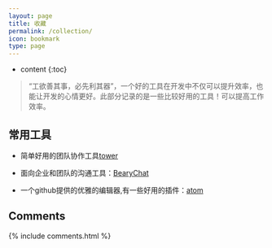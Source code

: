 ```yaml
---
layout: page
title: 收藏
permalink: /collection/
icon: bookmark
type: page
---
```


* content
{:toc}

> “工欲善其事，必先利其器”，一个好的工具在开发中不仅可以提升效率，也能让开发的心情更好。此部分记录的是一些比较好用的工具！可以提高工作效率。




## 常用工具

* 简单好用的团队协作工具[tower](https://tower.im/ "简单好用的团队协作工具")

* 面向企业和团队的沟通工具：[BearyChat](https://bearychat.com/)

* 一个github提供的优雅的编辑器,有一些好用的插件：[atom](https://atom.io/)




## Comments

{% include comments.html %}
